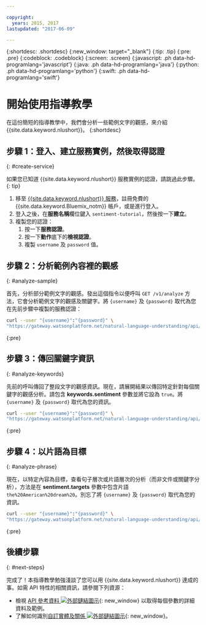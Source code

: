 ```yaml
---

copyright:
  years: 2015, 2017
lastupdated: "2017-06-09"

---
```


{:shortdesc: .shortdesc}
{:new_window: target="_blank"}
{:tip: .tip}
{:pre: .pre}
{:codeblock: .codeblock}
{:screen: .screen}
{:javascript: .ph data-hd-programlang='javascript'}
{:java: .ph data-hd-programlang='java'}
{:python: .ph data-hd-programlang='python'}
{:swift: .ph data-hd-programlang='swift'}

# 開始使用指導教學
在這份簡短的指導教學中，我們會分析一些範例文字的觀感，來介紹 {{site.data.keyword.nlushort}}。
{:shortdesc}

## 步驟 1：登入、建立服務實例，然後取得認證
{: #create-service}

如果您已知道 {{site.data.keyword.nlushort}} 服務實例的認證，請跳過此步驟。
{: tip}

1.  移至 [{{site.data.keyword.nlushort}} 服務](https://console.{DomainName}/catalog/services/natural-language-understanding/)，註冊免費的 {{site.data.keyword.Bluemix_notm}} 帳戶，或是進行登入。
1.  登入之後，在**服務名稱**欄位鍵入 `sentiment-tutorial`，然後按一下**建立**。
1.  複製您的認證：
    1.  按一下**服務認證**。
    1.  按一下**動作**底下的**檢視認證**。
    1.  複製 `username` 及 `password` 值。

## 步驟 2：分析範例內容裡的觀感
{: #analyze-sample}

首先，分析部分範例文字的觀感。發出這個指令以便呼叫 `GET /v1/analyze` 方法，它會分析範例文字的觀感及關鍵字。將 `{username}` 及 `{password}` 取代為您在先前步驟中複製的服務認證：

```bash
curl --user "{username}":"{password}" \
"https://gateway.watsonplatform.net/natural-language-understanding/api/v1/analyze?version=2017-02-27&text=I%20still%20have%20a%20dream%2C%20a%20dream%20deeply%20rooted%20in%20the%20American%20dream%20%E2%80%93%20one%20day%20this%20nation%20will%20rise%20up%20and%20live%20up%20to%20its%20creed%2C%20%22We%20hold%20these%20truths%20to%20be%20self%20evident%3A%20that%20all%20men%20are%20created%20equal.&features=sentiment,keywords"
```
{:pre}

## 步驟 3：傳回關鍵字資訊
{: #analyze-keywords}

先前的呼叫傳回了整段文字的觀感資訊。現在，請展開結果以傳回特定針對每個關鍵字的觀感分析。請包含 **keywords.sentiment** 參數並將它設為 `true`。將 `{username}` 及 `{password}` 取代為您的資訊。

```bash
curl --user "{username}":"{password}" \
"https://gateway.watsonplatform.net/natural-language-understanding/api/v1/analyze?version=2017-02-27&text=I%20still%20have%20a%20dream%2C%20a%20dream%20deeply%20rooted%20in%20the%20American%20dream%20%E2%80%93%20one%20day%20this%20nation%20will%20rise%20up%20and%20live%20up%20to%20its%20creed%2C%20%22We%20hold%20these%20truths%20to%20be%20self%20evident%3A%20that%20all%20men%20are%20created%20equal.&features=sentiment,keywords&keywords.sentiment=true"
```
{:pre}

## 步驟 4：以片語為目標
{: #analyze-phrase}

現在，以特定內容為目標，查看句子層次或片語層次的分析（而非文件或關鍵字分析），方法是在 **sentiment.targets** 參數中包含片語 `the%20American%20dream%20`。別忘了將 `{username}` 及 `{password}` 取代為您的資訊。

```bash
curl --user "{username}":"{password}" \
"https://gateway.watsonplatform.net/natural-language-understanding/api/v1/analyze?version=2017-02-27&text=I%20still%20have%20a%20dream%2C%20a%20dream%20deeply%20rooted%20in%20the%20American%20dream%20one%20day%20this%20nation%20will%20rise%20up%20and%20live%20up%20to%20its%20creed%20We%20hold%20these%20truths%20to%20be%20self%20evident%3A%20that%20all%20men%20are%20created%20equal.&features=sentiment,keywords&keywords.sentiment=true&sentiment.targets=the%20American%20dream"
```
{:pre}

## 後續步驟
{: #next-steps}

完成了！本指導教學勉強淺談了您可以用 {{site.data.keyword.nlushort}} 達成的事。如需 API 特性的相關資訊，請參閱下列資源：

- 檢視 [API 參考資料 ![外部鏈結圖示](../../icons/launch-glyph.svg "外部鏈結圖示")](https://www.ibm.com/watson/developercloud/natural-language-understanding/api/v1/ "外部鏈結圖示"){: new_window} 以取得每個參數的詳細資料及範例。
- 了解如何識別[自訂實體及關係 ![外部鏈結圖示](../../icons/launch-glyph.svg "外部鏈結圖示")](https://www.ibm.com/watson/developercloud/doc/natural-language-understanding/customizing.html "外部鏈結圖示"){: new_window}。
